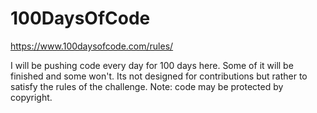 # 100DaysOfCode
https://www.100daysofcode.com/rules/

I will be pushing code every day for 100 days here. Some of it will be finished and some won't. Its not designed for contributions but rather to satisfy the rules of the challenge. Note: code may be protected by copyright.
